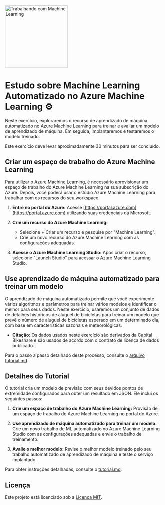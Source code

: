 <img src="https://hermes.dio.me/lab_projects/badges/87d332d0-5198-4a2f-b159-38c8c2976954.png" alt="Trabalhando com Machine Learning" width="200">

# Estudo sobre Machine Learning Automatizado no Azure Machine Learning ⚙️

Neste exercício, exploraremos o recurso de aprendizado de máquina automatizado no Azure Machine Learning para treinar e avaliar um modelo de aprendizado de máquina. Em seguida, implantaremos e testaremos o modelo treinado.

Este exercício deve levar aproximadamente 30 minutos para ser concluído.

## Criar um espaço de trabalho do Azure Machine Learning

Para utilizar o Azure Machine Learning, é necessário aprovisionar um espaço de trabalho do Azure Machine Learning na sua subscrição do Azure. Depois, você poderá usar o estúdio Azure Machine Learning para trabalhar com os recursos do seu workspace.

1. **Entre no portal do Azure:** Acesse [https://portal.azure.com](https://portal.azure.com) utilizando suas credenciais da Microsoft.

2. **Crie um recurso do Azure Machine Learning:**
   - Selecione + Criar um recurso e pesquise por "Machine Learning".
   - Crie um novo recurso do Azure Machine Learning com as configurações adequadas.

3. **Acesse o Azure Machine Learning Studio:** Após criar o recurso, selecione "Launch Studio" para acessar o Azure Machine Learning Studio.

## Use aprendizado de máquina automatizado para treinar um modelo

O aprendizado de máquina automatizado permite que você experimente vários algoritmos e parâmetros para treinar vários modelos e identificar o melhor para seus dados. Neste exercício, usaremos um conjunto de dados de detalhes históricos de aluguel de bicicletas para treinar um modelo que prevê o número de aluguel de bicicletas esperado em um determinado dia, com base em características sazonais e meteorológicas.

- **Citação:** Os dados usados neste exercício são derivados da Capital Bikeshare e são usados de acordo com o contrato de licença de dados publicado.

Para o passo a passo detalhado deste processo, consulte o [arquivo tutorial.md](tutorial.md).

## Detalhes do Tutorial

O tutorial cria um modelo de previsão com seus devidos pontos de extremidade configurados para obter um resultado em JSON. Ele inclui os seguintes passos:

1. **Crie um espaço de trabalho do Azure Machine Learning:** Provisão de um espaço de trabalho do Azure Machine Learning no portal do Azure.
   
2. **Use aprendizado de máquina automatizado para treinar um modelo:** Crie um novo trabalho de ML automatizado no Azure Machine Learning Studio com as configurações adequadas e envie o trabalho de treinamento.

3. **Avalie o melhor modelo:** Revise o melhor modelo treinado pelo seu trabalho automatizado de aprendizado de máquina e teste o serviço implantado.

Para obter instruções detalhadas, consulte o [tutorial.md](tutorial.md).

## Licença

Este projeto está licenciado sob a [Licença MIT](LICENSE).
